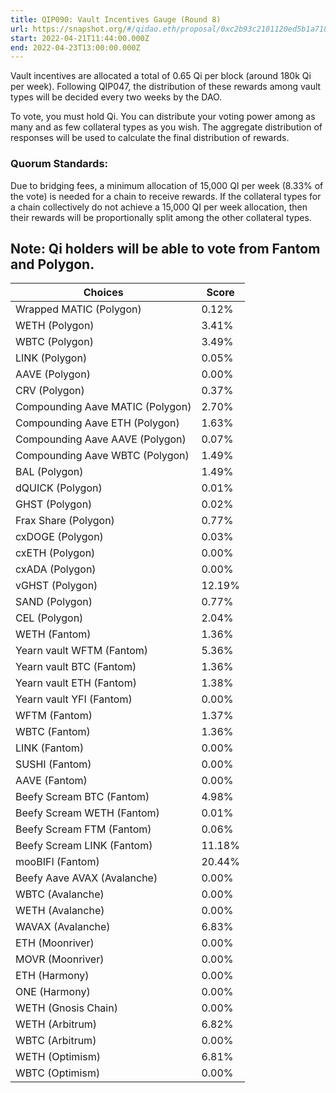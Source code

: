```yaml
---
title: QIP090: Vault Incentives Gauge (Round 8)
url: https://snapshot.org/#/qidao.eth/proposal/0xc2b93c2101120ed5b1a71832d51b8833cac8e8ea17d59e98c1eebde94015b8ca
start: 2022-04-21T11:44:00.000Z
end: 2022-04-23T13:00:00.000Z
---
```

Vault incentives are allocated a total of 0.65 Qi per block (around 180k Qi per week). Following QIP047, the distribution of these rewards among vault types will be decided every two weeks by the DAO.

To vote, you must hold Qi. You can distribute your voting power among as many and as few collateral types as you wish. The aggregate distribution of responses will be used to calculate the final distribution of rewards.

### Quorum Standards:

Due to bridging fees, a minimum allocation of 15,000 QI per week (8.33% of the vote) is needed for a chain to receive rewards. If the collateral types for a chain collectively do not achieve a 15,000 QI per week allocation, then their rewards will be proportionally split among the other collateral types.

Note: Qi holders will be able to vote from Fantom and Polygon.
---
| Choices | Score |
| --- | --- |
| Wrapped MATIC (Polygon) | 0.12% |
| WETH (Polygon) | 3.41% |
| WBTC (Polygon) | 3.49% |
| LINK (Polygon) | 0.05% |
| AAVE (Polygon) | 0.00% |
| CRV (Polygon) | 0.37% |
| Compounding Aave MATIC (Polygon) | 2.70% |
| Compounding Aave ETH (Polygon) | 1.63% |
| Compounding Aave AAVE (Polygon) | 0.07% |
| Compounding Aave WBTC (Polygon) | 1.49% |
| BAL (Polygon) | 1.49% |
| dQUICK (Polygon) | 0.01% |
| GHST (Polygon) | 0.02% |
| Frax Share (Polygon) | 0.77% |
| cxDOGE (Polygon) | 0.03% |
| cxETH (Polygon) | 0.00% |
| cxADA (Polygon) | 0.00% |
| vGHST (Polygon) | 12.19% |
| SAND (Polygon) | 0.77% |
| CEL (Polygon) | 2.04% |
| WETH (Fantom) | 1.36% |
| Yearn vault WFTM (Fantom) | 5.36% |
| Yearn vault BTC (Fantom) | 1.36% |
| Yearn vault ETH (Fantom) | 1.38% |
| Yearn vault YFI (Fantom) | 0.00% |
| WFTM (Fantom) | 1.37% |
| WBTC (Fantom) | 1.36% |
| LINK (Fantom) | 0.00% |
| SUSHI (Fantom) | 0.00% |
| AAVE (Fantom) | 0.00% |
| Beefy Scream BTC (Fantom) | 4.98% |
| Beefy Scream WETH (Fantom) | 0.01% |
| Beefy Scream FTM (Fantom) | 0.06% |
| Beefy Scream LINK (Fantom) | 11.18% |
| mooBIFI (Fantom) | 20.44% |
| Beefy Aave AVAX (Avalanche) | 0.00% |
| WBTC (Avalanche) | 0.00% |
| WETH (Avalanche) | 0.00% |
| WAVAX (Avalanche) | 6.83% |
| ETH (Moonriver) | 0.00% |
| MOVR (Moonriver) | 0.00% |
| ETH (Harmony) | 0.00% |
| ONE (Harmony) | 0.00% |
| WETH (Gnosis Chain) | 0.00% |
| WETH (Arbitrum) | 6.82% |
| WBTC (Arbitrum) | 0.00% |
| WETH (Optimism) | 6.81% |
| WBTC (Optimism)  | 0.00% |

